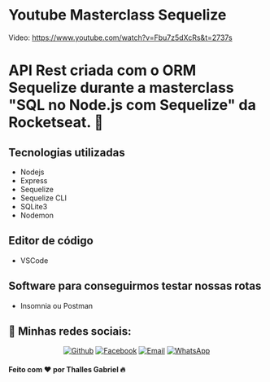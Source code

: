 # Youtube Masterclass Sequelize

Video: https://www.youtube.com/watch?v=Fbu7z5dXcRs&t=2737s

<h1>API Rest criada com o ORM Sequelize durante a masterclass "SQL no Node.js com Sequelize" da Rocketseat. 🚀</h1>

## Tecnologias utilizadas 

- Nodejs
- Express
- Sequelize
- Sequelize CLI
- SQLite3
- Nodemon

## Editor de código

- VSCode

## Software para conseguirmos testar nossas rotas

- Insomnia ou Postman

<h2>📱 Minhas redes sociais:</h2>

<p align="center">
   <a href="https://github.com/thallesyasmim" target="_blank" >
    <img alt="Github" src="https://img.shields.io/badge/Github--%23F8952D?style=social&logo=github"></a>
    
      
  <a href="https://www.facebook.com/thalles.gabriel.1690" target="_blank" >
    <img alt="Facebook" src="https://img.shields.io/badge/Facebook--%23F8952D?style=social&logo=facebook"></a>
    
    
  <a href="mailto:ithallesgabriel1307@gmail.com" target="_blank" >
    <img alt="Email" src="https://img.shields.io/badge/Email--%23F8952D?style=social&logo=gmail"></a> 
  
  <a href="https://api.whatsapp.com/send?phone=5511989352938" target="_blank" >
    <img alt="WhatsApp" src="https://img.shields.io/badge/Whatsapp--%23F8952D?style=social&logo=whatsapp"></a>
 </p>



<h4>Feito com ❤ por Thalles Gabriel 🔥</h4>
